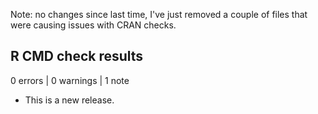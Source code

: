 Note: no changes since last time, I've just removed a couple of files that were causing issues with CRAN checks.

## R CMD check results

0 errors | 0 warnings | 1 note

* This is a new release.
